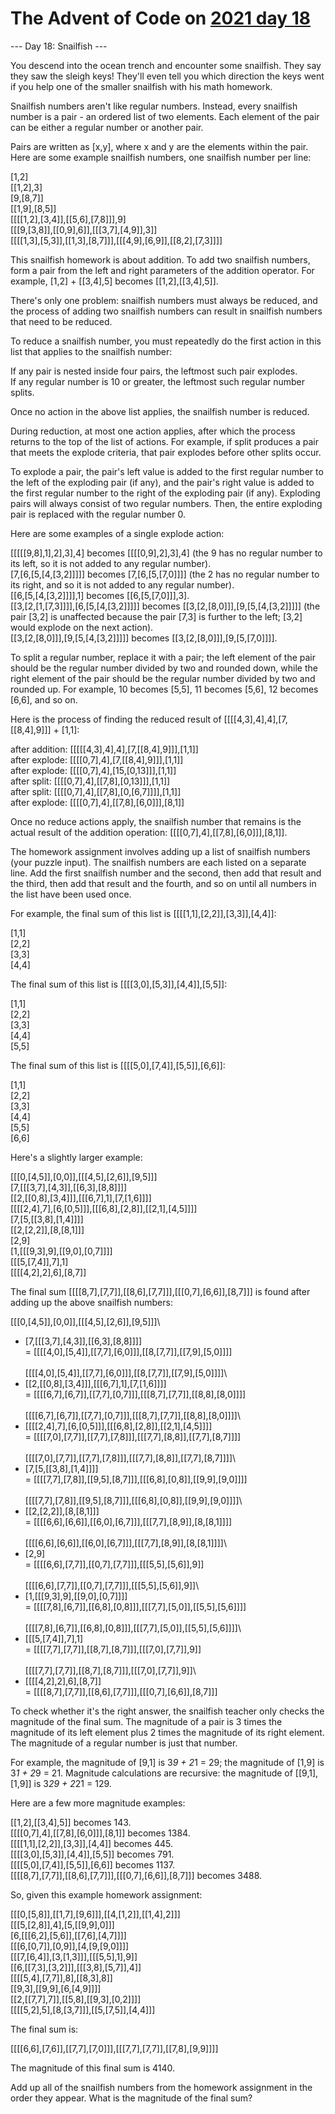 # The Advent of Code on [2021 day 18](https://adventofcode.com/2021/day/18)

--- Day 18: Snailfish ---

You descend into the ocean trench and encounter some snailfish. They say they saw the sleigh keys! They'll even tell you which direction the keys went if you help one of the smaller snailfish with his math homework.

Snailfish numbers aren't like regular numbers. Instead, every snailfish number is a pair - an ordered list of two elements. Each element of the pair can be either a regular number or another pair.

Pairs are written as [x,y], where x and y are the elements within the pair. Here are some example snailfish numbers, one snailfish number per line:

[1,2]\
[[1,2],3]\
[9,[8,7]]\
[[1,9],[8,5]]\
[[[[1,2],[3,4]],[[5,6],[7,8]]],9]\
[[[9,[3,8]],[[0,9],6]],[[[3,7],[4,9]],3]]\
[[[[1,3],[5,3]],[[1,3],[8,7]]],[[[4,9],[6,9]],[[8,2],[7,3]]]]

This snailfish homework is about addition. To add two snailfish numbers, form a pair from the left and right parameters of the addition operator. For example, [1,2] + [[3,4],5] becomes [[1,2],[[3,4],5]].

There's only one problem: snailfish numbers must always be reduced, and the process of adding two snailfish numbers can result in snailfish numbers that need to be reduced.

To reduce a snailfish number, you must repeatedly do the first action in this list that applies to the snailfish number:

If any pair is nested inside four pairs, the leftmost such pair explodes.\
If any regular number is 10 or greater, the leftmost such regular number splits.

Once no action in the above list applies, the snailfish number is reduced.

During reduction, at most one action applies, after which the process returns to the top of the list of actions. For example, if split produces a pair that meets the explode criteria, that pair explodes before other splits occur.

To explode a pair, the pair's left value is added to the first regular number to the left of the exploding pair (if any), and the pair's right value is added to the first regular number to the right of the exploding pair (if any). Exploding pairs will always consist of two regular numbers. Then, the entire exploding pair is replaced with the regular number 0.

Here are some examples of a single explode action:

[[[[[9,8],1],2],3],4] becomes [[[[0,9],2],3],4] (the 9 has no regular number to its left, so it is not added to any regular number).\
[7,[6,[5,[4,[3,2]]]]] becomes [7,[6,[5,[7,0]]]] (the 2 has no regular number to its right, and so it is not added to any regular number).\
[[6,[5,[4,[3,2]]]],1] becomes [[6,[5,[7,0]]],3].\
[[3,[2,[1,[7,3]]]],[6,[5,[4,[3,2]]]]] becomes [[3,[2,[8,0]]],[9,[5,[4,[3,2]]]]] (the pair [3,2] is unaffected because the pair [7,3] is further to the left; [3,2] would explode on the next action).\
[[3,[2,[8,0]]],[9,[5,[4,[3,2]]]]] becomes [[3,[2,[8,0]]],[9,[5,[7,0]]]].

To split a regular number, replace it with a pair; the left element of the pair should be the regular number divided by two and rounded down, while the right element of the pair should be the regular number divided by two and rounded up. For example, 10 becomes [5,5], 11 becomes [5,6], 12 becomes [6,6], and so on.

Here is the process of finding the reduced result of [[[[4,3],4],4],[7,[[8,4],9]]] + [1,1]:

after addition: [[[[[4,3],4],4],[7,[[8,4],9]]],[1,1]]\
after explode:  [[[[0,7],4],[7,[[8,4],9]]],[1,1]]\
after explode:  [[[[0,7],4],[15,[0,13]]],[1,1]]\
after split:    [[[[0,7],4],[[7,8],[0,13]]],[1,1]]\
after split:    [[[[0,7],4],[[7,8],[0,[6,7]]]],[1,1]]\
after explode:  [[[[0,7],4],[[7,8],[6,0]]],[8,1]]

Once no reduce actions apply, the snailfish number that remains is the actual result of the addition operation: [[[[0,7],4],[[7,8],[6,0]]],[8,1]].

The homework assignment involves adding up a list of snailfish numbers (your puzzle input). The snailfish numbers are each listed on a separate line. Add the first snailfish number and the second, then add that result and the third, then add that result and the fourth, and so on until all numbers in the list have been used once.

For example, the final sum of this list is [[[[1,1],[2,2]],[3,3]],[4,4]]:

[1,1]\
[2,2]\
[3,3]\
[4,4]

The final sum of this list is [[[[3,0],[5,3]],[4,4]],[5,5]]:

[1,1]\
[2,2]\
[3,3]\
[4,4]\
[5,5]

The final sum of this list is [[[[5,0],[7,4]],[5,5]],[6,6]]:

[1,1]\
[2,2]\
[3,3]\
[4,4]\
[5,5]\
[6,6]

Here's a slightly larger example:

[[[0,[4,5]],[0,0]],[[[4,5],[2,6]],[9,5]]]\
[7,[[[3,7],[4,3]],[[6,3],[8,8]]]]\
[[2,[[0,8],[3,4]]],[[[6,7],1],[7,[1,6]]]]\
[[[[2,4],7],[6,[0,5]]],[[[6,8],[2,8]],[[2,1],[4,5]]]]\
[7,[5,[[3,8],[1,4]]]]\
[[2,[2,2]],[8,[8,1]]]\
[2,9]\
[1,[[[9,3],9],[[9,0],[0,7]]]]\
[[[5,[7,4]],7],1]\
[[[[4,2],2],6],[8,7]]

The final sum [[[[8,7],[7,7]],[[8,6],[7,7]]],[[[0,7],[6,6]],[8,7]]] is found after adding up the above snailfish numbers:

[[[0,[4,5]],[0,0]],[[[4,5],[2,6]],[9,5]]]\
+ [7,[[[3,7],[4,3]],[[6,3],[8,8]]]]\
= [[[[4,0],[5,4]],[[7,7],[6,0]]],[[8,[7,7]],[[7,9],[5,0]]]]\
\
  [[[[4,0],[5,4]],[[7,7],[6,0]]],[[8,[7,7]],[[7,9],[5,0]]]]\
+ [[2,[[0,8],[3,4]]],[[[6,7],1],[7,[1,6]]]]\
= [[[[6,7],[6,7]],[[7,7],[0,7]]],[[[8,7],[7,7]],[[8,8],[8,0]]]]\
\
  [[[[6,7],[6,7]],[[7,7],[0,7]]],[[[8,7],[7,7]],[[8,8],[8,0]]]]\
+ [[[[2,4],7],[6,[0,5]]],[[[6,8],[2,8]],[[2,1],[4,5]]]]\
= [[[[7,0],[7,7]],[[7,7],[7,8]]],[[[7,7],[8,8]],[[7,7],[8,7]]]]\
\
  [[[[7,0],[7,7]],[[7,7],[7,8]]],[[[7,7],[8,8]],[[7,7],[8,7]]]]\
+ [7,[5,[[3,8],[1,4]]]]\
= [[[[7,7],[7,8]],[[9,5],[8,7]]],[[[6,8],[0,8]],[[9,9],[9,0]]]]\
\
  [[[[7,7],[7,8]],[[9,5],[8,7]]],[[[6,8],[0,8]],[[9,9],[9,0]]]]\
+ [[2,[2,2]],[8,[8,1]]]\
= [[[[6,6],[6,6]],[[6,0],[6,7]]],[[[7,7],[8,9]],[8,[8,1]]]]\
\
  [[[[6,6],[6,6]],[[6,0],[6,7]]],[[[7,7],[8,9]],[8,[8,1]]]]\
+ [2,9]\
= [[[[6,6],[7,7]],[[0,7],[7,7]]],[[[5,5],[5,6]],9]]\
\
  [[[[6,6],[7,7]],[[0,7],[7,7]]],[[[5,5],[5,6]],9]]\
+ [1,[[[9,3],9],[[9,0],[0,7]]]]\
= [[[[7,8],[6,7]],[[6,8],[0,8]]],[[[7,7],[5,0]],[[5,5],[5,6]]]]\
\
  [[[[7,8],[6,7]],[[6,8],[0,8]]],[[[7,7],[5,0]],[[5,5],[5,6]]]]\
+ [[[5,[7,4]],7],1]\
= [[[[7,7],[7,7]],[[8,7],[8,7]]],[[[7,0],[7,7]],9]]\
\
  [[[[7,7],[7,7]],[[8,7],[8,7]]],[[[7,0],[7,7]],9]]\
+ [[[[4,2],2],6],[8,7]]\
= [[[[8,7],[7,7]],[[8,6],[7,7]]],[[[0,7],[6,6]],[8,7]]]

To check whether it's the right answer, the snailfish teacher only checks the magnitude of the final sum. The magnitude of a pair is 3 times the magnitude of its left element plus 2 times the magnitude of its right element. The magnitude of a regular number is just that number.

For example, the magnitude of [9,1] is 3*9 + 2*1 = 29; the magnitude of [1,9] is 3*1 + 2*9 = 21. Magnitude calculations are recursive: the magnitude of [[9,1],[1,9]] is 3*29 + 2*21 = 129.

Here are a few more magnitude examples:

[[1,2],[[3,4],5]] becomes 143.\
[[[[0,7],4],[[7,8],[6,0]]],[8,1]] becomes 1384.\
[[[[1,1],[2,2]],[3,3]],[4,4]] becomes 445.\
[[[[3,0],[5,3]],[4,4]],[5,5]] becomes 791.\
[[[[5,0],[7,4]],[5,5]],[6,6]] becomes 1137.\
[[[[8,7],[7,7]],[[8,6],[7,7]]],[[[0,7],[6,6]],[8,7]]] becomes 3488.

So, given this example homework assignment:

[[[0,[5,8]],[[1,7],[9,6]]],[[4,[1,2]],[[1,4],2]]]\
[[[5,[2,8]],4],[5,[[9,9],0]]]\
[6,[[[6,2],[5,6]],[[7,6],[4,7]]]]\
[[[6,[0,7]],[0,9]],[4,[9,[9,0]]]]\
[[[7,[6,4]],[3,[1,3]]],[[[5,5],1],9]]\
[[6,[[7,3],[3,2]]],[[[3,8],[5,7]],4]]\
[[[[5,4],[7,7]],8],[[8,3],8]]\
[[9,3],[[9,9],[6,[4,9]]]]\
[[2,[[7,7],7]],[[5,8],[[9,3],[0,2]]]]\
[[[[5,2],5],[8,[3,7]]],[[5,[7,5]],[4,4]]]

The final sum is:

[[[[6,6],[7,6]],[[7,7],[7,0]]],[[[7,7],[7,7]],[[7,8],[9,9]]]]

The magnitude of this final sum is 4140.

Add up all of the snailfish numbers from the homework assignment in the order they appear. What is the magnitude of the final sum?